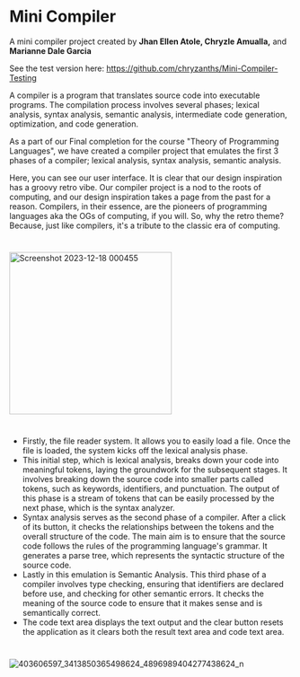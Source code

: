 # Mini Compiler

A mini compiler project created by **Jhan Ellen Atole, Chryzle Amualla,** and **Marianne Dale Garcia**

See the test version here: https://github.com/chryzanths/Mini-Compiler-Testing

A compiler is a program that translates source code into executable programs. The compilation process involves several phases;  lexical analysis, syntax analysis, semantic analysis, intermediate code generation, optimization, and code generation.

As a part of our Final completion for the course "Theory of Programming Languages", we have created a compiler project that emulates the first 3 phases of a compiler; lexical analysis, syntax analysis, semantic analysis.

Here, you can see our user interface. It is clear that our design inspiration has a groovy retro vibe. Our compiler project is a nod to the roots of computing, and our design inspiration takes a page from the past for a reason. Compilers, in their essence, are the pioneers of programming languages aka the OGs of computing, if you will. So, why the retro theme? Because, just like compilers, it's a tribute to the classic era of computing.

#

<img width="289" alt="Screenshot 2023-12-18 000455" src="https://github.com/chryzanths/Mini-Compiler/assets/104879763/a92929a6-729e-4544-8b55-44f76e5c5707">

#

- Firstly, the file reader system. It allows you to easily load a file. Once the file is loaded, the system kicks off the lexical analysis phase.
- This initial step, which is lexical analysis, breaks down your code into meaningful tokens, laying the groundwork for the subsequent stages. It involves breaking down the source code into smaller parts called tokens, such as keywords, identifiers, and punctuation. The output of this phase is a stream of tokens that can be easily processed by the next phase, which is the syntax analyzer.
-  Syntax analysis serves as the second phase of a compiler. After a click of its button, it checks the relationships between the tokens and the overall structure of the code. The main aim is to ensure that the source code follows the rules of the programming language's grammar. It generates a parse tree, which represents the syntactic structure of the source code.
-  Lastly in this emulation is Semantic Analysis. This third phase of a compiler involves type checking, ensuring that identifiers are declared before use, and checking for other semantic errors. It checks the meaning of the source code to ensure that it makes sense and is semantically correct.
-  The code text area displays the text output and the clear button resets the application as it clears both the result text area and code text area. 

#

![403606597_3413850365498624_4896989404277438624_n](https://github.com/chryzanths/Mini-Compiler/assets/104879763/aa66cba6-e679-42f9-828d-1c50f83fac57)

